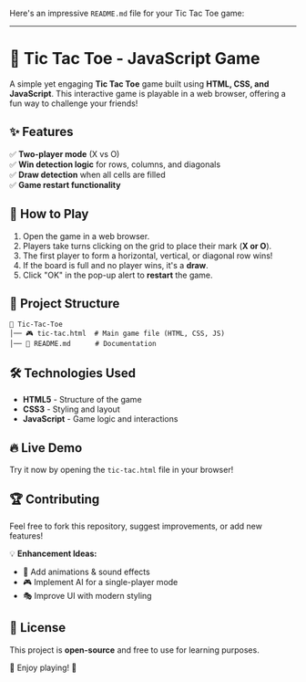 Here's an impressive `README.md` file for your Tic Tac Toe game:  

---

# 🎯 Tic Tac Toe - JavaScript Game  

A simple yet engaging **Tic Tac Toe** game built using **HTML, CSS, and JavaScript**. This interactive game is playable in a web browser, offering a fun way to challenge your friends!  

## ✨ Features  

✅ **Two-player mode** (X vs O)  
✅ **Win detection logic** for rows, columns, and diagonals  
✅ **Draw detection** when all cells are filled  
✅ **Game restart functionality**  

## 🚀 How to Play  

1. Open the game in a web browser.  
2. Players take turns clicking on the grid to place their mark (**X or O**).  
3. The first player to form a horizontal, vertical, or diagonal row wins!  
4. If the board is full and no player wins, it's a **draw**.  
5. Click "OK" in the pop-up alert to **restart** the game.  

## 📂 Project Structure  

```
📁 Tic-Tac-Toe
│── 🎮 tic-tac.html  # Main game file (HTML, CSS, JS)
│── 📜 README.md      # Documentation
```

## 🛠 Technologies Used  

- **HTML5** - Structure of the game  
- **CSS3** - Styling and layout  
- **JavaScript** - Game logic and interactions  

## 🔥 Live Demo  

Try it now by opening the `tic-tac.html` file in your browser!  

## 🏆 Contributing  

Feel free to fork this repository, suggest improvements, or add new features!  

💡 **Enhancement Ideas:**  
- 🎨 Add animations & sound effects  
- 🎮 Implement AI for a single-player mode  
- 🎭 Improve UI with modern styling  

## 📜 License  

This project is **open-source** and free to use for learning purposes.  

🚀 Enjoy playing! 🎉  
